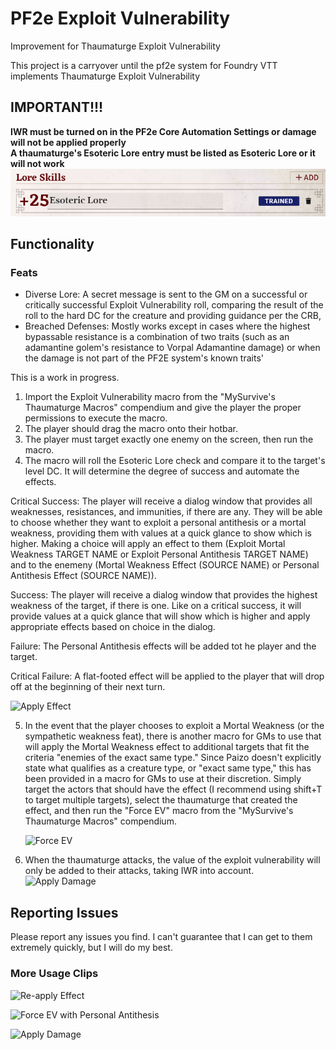 # PF2e Exploit Vulnerability

Improvement for Thaumaturge Exploit Vulnerability

This project is a carryover until the pf2e system for Foundry VTT implements Thaumaturge Exploit Vulnerability

## IMPORTANT!!!

<strong>IWR must be turned on in the PF2e Core Automation Settings or damage will not be applied properly</strong><br>
<strong>A thaumaturge's Esoteric Lore entry must be listed as Esoteric Lore or it will not work</strong>
![Esoteric Lore Skill](src/assets/esotericLore.png)

## Functionality

### Feats

<ul>
<li> Diverse Lore: A secret message is sent to the GM on a successful or critically successful Exploit Vulnerability roll, comparing the result of the roll to the hard DC for the creature and providing guidance per the CRB,
<li> Breached Defenses: Mostly works except in cases where the highest bypassable resistance is a combination of two traits (such as an adamantine golem's resistance to Vorpal Adamantine damage) or when the damage is not part of the PF2E system's known traits'
</ul>

This is a work in progress.

1. Import the Exploit Vulnerability macro from the "MySurvive's Thaumaturge Macros" compendium and give the player the proper permissions to execute the macro.
2. The player should drag the macro onto their hotbar.
3. The player must target exactly one enemy on the screen, then run the macro.
4. The macro will roll the Esoteric Lore check and compare it to the target's level DC. It will determine the degree of success and automate the effects.

Critical Success: The player will receive a dialog window that provides all weaknesses, resistances, and immunities, if there are any. They will be able to choose whether they want to exploit a personal antithesis or a mortal weakness, providing them with values at a quick glance to show which is higher. Making a choice will apply an effect to them (Exploit Mortal Weakness TARGET NAME or Exploit Personal Antithesis TARGET NAME) and to the enemeny (Mortal Weakness Effect (SOURCE NAME) or Personal Antithesis Effect (SOURCE NAME)).

Success: The player will receive a dialog window that provides the highest weakness of the target, if there is one. Like on a critical success, it will provide values at a quick glance that will show which is higher and apply appropriate effects based on choice in the dialog.

Failure: The Personal Antithesis effects will be added tot he player and the target.

Critical Failure: A flat-footed effect will be applied to the player that will drop off at the beginning of their next turn.

![Apply Effect](src/assets/applyEffect.gif)

5. In the event that the player chooses to exploit a Mortal Weakness (or the sympathetic weakness feat), there is another macro for GMs to use that will apply the Mortal Weakness effect to additional targets that fit the criteria "enemies of the exact same type." Since Paizo doesn't explicitly state what qualifies as a creature type, or "exact same type," this has been provided in a macro for GMs to use at their discretion. Simply target the actors that should have the effect (I recommend using shift+T to target multiple targets), select the thaumaturge that created the effect, and then run the "Force EV" macro from the "MySurvive's Thaumaturge Macros" compendium.

   ![Force EV](src/assets/forceEV.gif)

6. When the thaumaturge attacks, the value of the exploit vulnerability will only be added to their attacks, taking IWR into account.
   ![Apply Damage](src/assets/applyDamage.gif)

## Reporting Issues

Please report any issues you find. I can't guarantee that I can get to them extremely quickly, but I will do my best.

### More Usage Clips

![Re-apply Effect](src/assets/reApplyEffect.gif)

![Force EV with Personal Antithesis](src/assets/moreForceEV.gif)

![Apply Damage](src/assets/applyDamage.gif)
